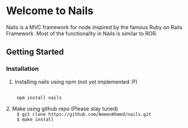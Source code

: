 # Welcome to Nails #

Nails is a MVC framework for node inspired by the famous Ruby on Rails Framework. Most of the functionality
in Nails is similar to ROR.

## Getting Started ##

### Installation ###

1. Installing nails using npm (not yet implemented :P)
<p>
<code>
	npm install nails
</code>
</p>   
2. Make using github repo (Please stay tuned)
<code>
	$ git clone https://github.com/AmeenAhmed/nails.git
	$ make install
</code>